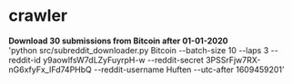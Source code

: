 # crawler
**Download 30 submissions from Bitcoin after 01-01-2020**  
'python src/subreddit_downloader.py Bitcoin --batch-size 10 --laps 3 --reddit-id y9aowlfsW7dLZyFuyrpH-w --reddit-secret 3PSSrFjw7RX-nG6xfyFx_IFd74PHbQ --reddit-username Huften --utc-after 1609459201'
